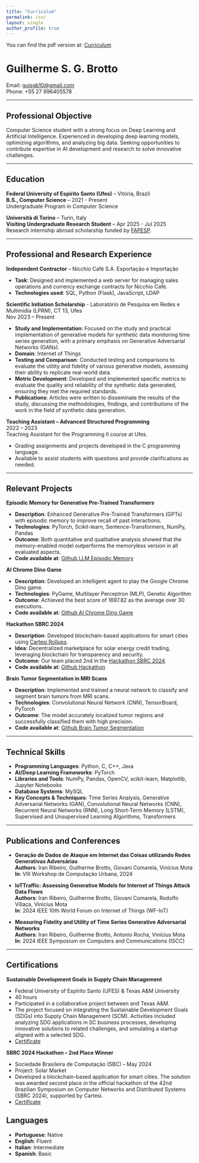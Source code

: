 ```yaml
---
title: "Curriculum"
permalink: /cv/
layout: single
author_profile: true
---
```


You can find the pdf version at: [Curriculum](https://guilherme751.github.io/assets/documents/GuilhermeCurriculum.pdf)

# Guilherme S. G. Brotto
Email: guisgb10@gmail.com  
Phone: +55 27 996405578

---

## Professional Objective
Computer Science student with a strong focus on Deep Learning and Artificial Intelligence. Experienced in developing deep learning models, optimizing algorithms, and analyzing big data. Seeking opportunities to contribute expertise in AI development and research to solve innovative challenges.

---

## Education

**Federal University of Espírito Santo (Ufes)** – Vitória, Brazil  
**B.S., Computer Science** – 2021 - Present  
Undergraduate Program in Computer Science  

**Università di Torino** – Turin, Italy  
**Visiting Undergraduate Research Student** – Apr 2025 - Jul 2025  
Research internship abroad scholarship funded by [FAPESP](https://fapesp.br/en).

---

## Professional and Research Experience

**Independent Contractor** – Nicchio Café S.A. Exportação e Importação  
- **Task**: Designed and implemented a web server for managing sales operations and currency exchange contracts for Nicchio Café.  
- **Technologies used**: SQL, Python (Flask), JavaScript, LDAP

**Scientific Initiation Scholarship** - Laboratório de Pesquisa em Redes e Multimídia (LPRM), CT 13, Ufes  
Nov 2023 – Present

- **Study and Implementation**: Focused on the study and practical implementation of generative models for synthetic data monitoring time series generation, with a primary emphasis on Generative Adversarial Networks (GANs).  
- **Domain**: Internet of Things  
- **Testing and Comparison**: Conducted testing and comparisons to evaluate the utility and fidelity of various generative models, assessing their ability to replicate real-world data.  
- **Metric Development**: Developed and implemented specific metrics to evaluate the quality and reliability of the synthetic data generated, ensuring they met the required standards.  
- **Publications**: Articles were written to disseminate the results of the study, discussing the methodologies, findings, and contributions of the work in the field of synthetic data generation.



**Teaching Assistant – Advanced Structured Programming**  
2022 – 2023  
Teaching Assistant for the Programming II course at Ufes.  
- Grading assignments and projects developed in the C programming language.  
- Available to assist students with questions and provide clarifications as needed.


---

## Relevant Projects

**Episodic Memory for Generative Pre-Trained Transformers**  
- **Description**: Enhanced Generative Pre-Trained Transformers (GPTs) with episodic memory to improve recall of past interactions.  
- **Technologies**: PyTorch, Scikit-learn, Sentence-Transformers, NumPy, Pandas  
- **Outcome**: Both quantitative and qualitative analysis showed that the memory-enabled model outperforms the memoryless version in all evaluated aspects.  
- **Code available at**: [Github LLM Episodic Memory](https://github.com/gbladislau/LLM-Episodic-Memory/tree/main)

**AI Chrome Dino Game**  
- **Description**: Developed an intelligent agent to play the Google Chrome Dino game.  
- **Technologies**: PyGame, Multilayer Perceptron (MLP), Genetic Algorithm  
- **Outcome**: Achieved the best score of 1697.82 as the average over 30 executions.  
- **Code available at**: [Github AI Chrome Dino Game](https://github.com/guilherme751/AI-CHROME-DINO-GAME-Python)

**Hackathon SBRC 2024**  
- **Description**: Developed blockchain-based applications for smart cities using [Cartesi Rollups](https://cartesi.io/).  
- **Idea**: Decentralized marketplace for solar energy credit trading, leveraging blockchain for transparency and security.  
- **Outcome**: Our team placed 2nd in the [Hackathon SBRC 2024](https://sbrc.sbc.org.br/2024/hackathon.html).  
- **Code available at**: [Github Hackathon](https://github.com/VitorSpa/hackathon-cartesi)

**Brain Tumor Segmentation in MRI Scans**  
- **Description**: Implemented and trained a neural network to classify and segment brain tumors from MRI scans.  
- **Technologies**: Convolutional Neural Network (CNN), TensorBoard, PyTorch  
- **Outcome**: The model accurately localized tumor regions and successfully classified them with high precision.  
- **Code available at**: [Github Brain Tumor Segmentation](https://github.com/intel-comp-saude-ufes/2024-1-P2-Magnetic-Resonance-Imaging-Brain-Tumor)

---

## Technical Skills
- **Programming Languages**: Python, C, C++, Java  
- **AI/Deep Learning Frameworks**: PyTorch  
- **Libraries and Tools**: NumPy, Pandas, OpenCV, scikit-learn, Matplotlib, Jupyter Notebooks  
- **Database Systems**: MySQL  
- **Key Concepts & Techniques**: Time Series Analysis, Generative Adversarial Networks (GAN), Convolutional Neural Networks (CNN), Recurrent Neural Networks (RNN), Long Short-Term Memory (LSTM), Supervised and Unsupervised Learning Algorithms, Transformers

---

## Publications and Conferences
- **Geração de Dados de Ataque em Internet das Coisas utilizando Redes Generativas Adversárias**  
  **Authors**: Iran Ribeiro, Guilherme Brotto, Giovani Comarela, Vinícius Mota  
  **In**: VIII Workshop de Computação Urbana, 2024  

- **IoTTraffic: Assessing Generative Models for Internet of Things Attack Data Flows**  
  **Authors**: Iran Ribeiro, Guilherme Brotto, Giovani Comarela, Rodolfo Villaça, Vinícius Mota  
  **In**: 2024 IEEE 10th World Forum on Internet of Things (WF-IoT)

- **Measuring Fidelity and Utility of Time Series Generative Adversarial Networks**  
  **Authors**: Iran Ribeiro, Guilherme Brotto, Antonio Rocha, Vinícius Mota  
  **In**: 2024 IEEE Symposium on Computers and Communications (ISCC)

---
## Certifications

**Sustainable Development Goals in Supply Chain Management**

- Federal University of Espírito Santo (UFES) & Texas A&M University 
- 40 hours
- Participated in a collaborative project between and Texas A&M.
- The project focused on integrating the Sustainable Development Goals (SDGs) into Supply Chain Management (SCM). Activities included analyzing SDG applications in SC business processes, developing innovative solutions to related challenges, and simulating a startup aligned with a selected SDG.
- [Certificate](assets/certificates/Guilherme-Certificate.pdf)


**SBRC 2024 Hackathon – 2nd Place Winner**
- Sociedade Brasileira de Computação (SBC) – May 2024
- Project: Solar Market
- Developed a blockchain-based application for smart cities. The solution was awarded second place in the official hackathon of the 42nd Brazilian Symposium on Computer Networks and Distributed Systems (SBRC 2024), supported by Cartesi.
- [Certificate](assets/certificates/segundo-lugar-hackathon.pdf)
## Languages
- **Portuguese**: Native  
- **English**: Fluent  
- **Italian**: Intermediate
- **Spanish**: Basic  

